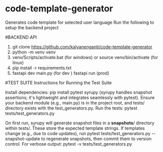 # code-template-generator
Generates code template for selected user language
Run the following to setup the backend project


#BACKEND API
1. git clone https://github.com/kalyanenganti/code-template-generator
2. python -m venv venv
3. venv/Scripts/activate.bat (for windows) or source venv/bin/activate (for linux)
4. pip install -r requirements.txt
5. fastapi dev main.py (for dev ) fastapi run (prod)



#TEST SUITE
Instructions for Running the Test Suite

Install dependencies: pip install pytest syrupy (syrupy handles snapshot assertions; it's lightweight and integrates seamlessly with pytest).
Ensure your backend module (e.g., main.py) is in the project root, and tests/ directory exists with the test_generators.py.
Run the tests: pytest tests/test_generators.py

On first run, syrupy will generate snapshot files in a __snapshots__/ directory within tests/. These store the expected template strings.
If templates change (e.g., due to code updates), run pytest tests/test_generators.py --snapshot-update to regenerate snapshots, then commit them to version control.
For verbose output: pytest -v tests/test_generators.py
